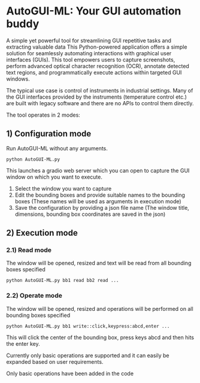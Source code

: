 # AutoGUI-ML: Your GUI automation buddy

A simple yet powerful tool for streamlining GUI repetitive tasks and extracting valuable data
This Python-powered application offers a simple solution for seamlessly automating interactions with graphical user interfaces (GUIs).
This tool empowers users to capture screenshots, perform advanced optical character recognition (OCR), annotate detected text regions, and programmatically execute actions within targeted GUI windows.

The typical use case is control of instruments in industrial settings. Many of the GUI interfaces provided by the instruments (temperature control etc.)
are built with legacy software and there are no APIs to control them directly.

The tool operates in 2 modes:

## 1) Configuration mode

Run AutoGUI-ML without any arguments.

```python AutoGUI-ML.py```

This launches a gradio web server which you can open to capture the GUI window on which you want to execute.

1) Select the window you want to capture
2) Edit the bounding boxes and provide suitable names to the bounding boxes (These names will be used as arguments in execution mode)
3) Save the configuration by providing a json file name (The window title, dimensions, bounding box coordinates are saved in the json)

## 2) Execution mode

### 2.1) Read mode

The window will be opened, resized and text will be read from all bounding boxes specified

```python AutoGUI-ML.py bb1 read bb2 read ...```

### 2.2) Operate mode

The window will be opened, resized and operations will be performed on all bounding boxes specified

```python AutoGUI-ML.py bb1 write::click,keypress:abcd,enter ...```

This will click the center of the bounding box, press keys abcd and then hits the enter key.

Currently only basic operations are supported and it can easily be expanded based on user requirements.

Only basic operations have been added in the code
